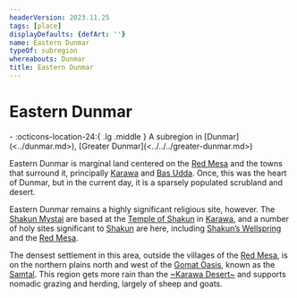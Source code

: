 ```yaml
---
headerVersion: 2023.11.25
tags: [place]
displayDefaults: {defArt: ''}
name: Eastern Dunmar
typeOf: subregion
whereabouts: Dunmar
title: Eastern Dunmar
---
```

# Eastern Dunmar
<div class="grid cards ext-narrow-margin ext-one-column" markdown>
-    :octicons-location-24:{ .lg .middle } A subregion in [Dunmar](<../dunmar.md>), [Greater Dunmar](<../../../greater-dunmar.md>)  
</div>


Eastern Dunmar is marginal land centered on the [Red Mesa](<./red-mesa.md>) and the towns that surround it, principally [Karawa](<./karawa.md>) and [Bas Udda](<./bas-udda.md>). Once, this was the heart of Dunmar, but in the current day, it is a sparsely populated scrubland and desert.

Eastern Dunmar remains a highly significant religious site, however. The [Shakun Mystai](<../../../../../groups/dunmari-mystery-cults/shakun-mystai.md>) are based at the [Temple of Shakun](<./temple-of-shakun.md>) in [Karawa](<./karawa.md>), and a number of holy sites significant to [Shakun](<../../../../../cosmology/gods/incorporeal-gods/dunmari/shakun.md>) are here, including [Shakun’s Wellspring](<./shakuns-wellspring.md>) and the [Red Mesa](<./red-mesa.md>). 

The densest settlement in this area, outside the villages of the [Red Mesa](<./red-mesa.md>), is on the northern plains north and west of the [Gomat Oasis](<../../../dunmari-basin/gomat.md>), known as the [Samtal](<../../../dunmari-basin/samtal.md>). This region gets more rain than the [~Karawa Desert~](<../../../dunmari-basin/karawa-desert.md>) and supports nomadic grazing and herding, largely of sheep and goats.